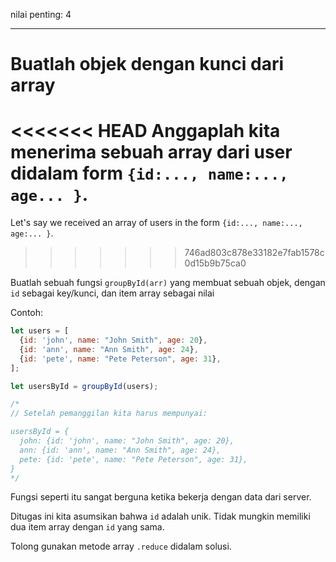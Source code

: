 nilai penting: 4

---

# Buatlah objek dengan kunci dari array

<<<<<<< HEAD
Anggaplah kita menerima sebuah array dari user didalam form `{id:..., name:..., age... }`.
=======
Let's say we received an array of users in the form `{id:..., name:..., age:... }`.
>>>>>>> 746ad803c878e33182e7fab1578c0d15b9b75ca0

Buatlah sebuah fungsi `groupById(arr)` yang membuat sebuah objek, dengan `id` sebagai key/kunci, dan item array sebagai nilai

Contoh:

```js
let users = [
  {id: 'john', name: "John Smith", age: 20},
  {id: 'ann', name: "Ann Smith", age: 24},
  {id: 'pete', name: "Pete Peterson", age: 31},
];

let usersById = groupById(users);

/*
// Setelah pemanggilan kita harus mempunyai:

usersById = {
  john: {id: 'john', name: "John Smith", age: 20},
  ann: {id: 'ann', name: "Ann Smith", age: 24},
  pete: {id: 'pete', name: "Pete Peterson", age: 31},
}
*/
```

Fungsi seperti itu sangat berguna ketika bekerja dengan data dari server.

Ditugas ini kita asumsikan bahwa `id` adalah unik. Tidak mungkin memiliki dua item array dengan `id` yang sama.

Tolong gunakan metode array `.reduce` didalam solusi.